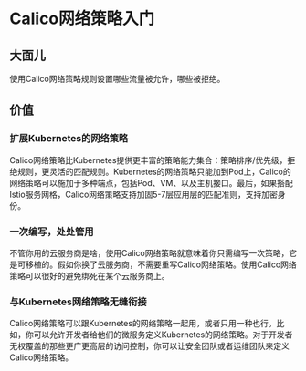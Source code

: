# Calico网络策略入门

## 大面儿

使用Calico网络策略规则设置哪些流量被允许，哪些被拒绝。

## 价值

### 扩展Kubernetes的网络策略

Calico网络策略比Kubernetes提供更丰富的策略能力集合：策略排序/优先级，拒绝规则，更灵活的匹配规则。Kubernetes的网络策略只能加到Pod上，Calico的网络策略可以施加于多种端点，包括Pod、VM、以及主机接口。最后，如果搭配Istio服务网格，Calico网络策略支持加固5-7层应用层的匹配准则，支持加密身份。

### 一次编写，处处管用

不管你用的云服务商是啥，使用Calico网络策略就意味着你只需编写一次策略，它是可移植的。假如你换了云服务商，不需要重写Calico网络策略。使用Calico网络策略可以很好的避免绑死在某个云服务商上。

### 与Kubernetes网络策略无缝衔接

Calico网络策略可以跟Kubernetes的网络策略一起用，或者只用一种也行。比如，你可以允许开发者给他们的微服务定义Kubernetes的网络策略。对于开发者无权覆盖的那些更广更高层的访问控制，你可以让安全团队或者运维团队来定义Calico网络策略。